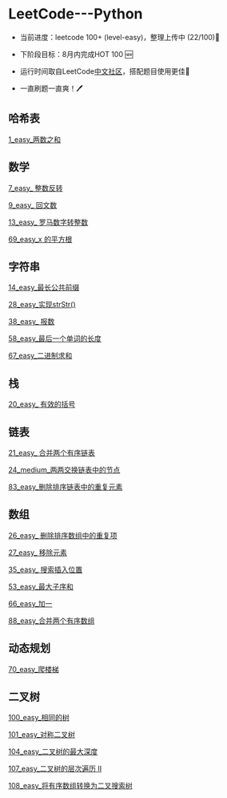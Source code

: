 LeetCode---Python
=====

* 当前进度：leetcode 100+ (level-easy)，整理上传中 (22/100)🛫

* 下阶段目标：8月内完成HOT 100 🆕 

* 运行时间取自LeetCode[中文社区](https://leetcode-cn.com/)，搭配题目使用更佳🐧

* 一直刷题一直爽！🖊 

哈希表
-----
[1_easy_两数之和](https://github.com/peterpwb/leetcode---python/blob/master/1_easy_两数之和.py)

数学
-----
[7_easy_ 整数反转](https://github.com/peterpwb/leetcode---python/blob/master/7_easy_%20整数反转.py)

[9_easy_ 回文数](https://github.com/peterpwb/leetcode---python/blob/master/9_easy_%20回文数.py)

[13_easy_ 罗马数字转整数](https://github.com/peterpwb/leetcode---python/blob/master/13_easy_%20罗马数字转整数.py)

[69_easy_x 的平方根](https://github.com/peterpwb/leetcode---python/blob/master/69_easy_x%20的平方根.py)

字符串
---
[14_easy_最长公共前缀](https://github.com/peterpwb/leetcode---python/blob/master/14_easy_最长公共前缀.py)

[28_easy_实现strStr()](https://github.com/peterpwb/leetcode---python/blob/master/28_easy_实现strStr().py)

[38_easy_ 报数](https://github.com/peterpwb/leetcode---python/blob/master/38_easy_%20报数.py)

[58_easy_最后一个单词的长度](https://github.com/peterpwb/leetcode---python/blob/master/58_easy_最后一个单词的长度.py)

[67_easy_二进制求和](https://github.com/peterpwb/leetcode---python/blob/master/67_easy_二进制求和.py)

栈
----
[20_easy_ 有效的括号](https://github.com/peterpwb/leetcode---python/blob/master/20_easy_%20有效的括号.py)

链表
----
[21_easy_ 合并两个有序链表](https://github.com/peterpwb/leetcode---python/blob/master/21_easy_%20合并两个有序链表.py)

[24_medium_两两交换链表中的节点](https://github.com/peterpwb/leetcode---python/blob/master/24_medium_两两交换链表中的节点.py)

[83_easy_删除排序链表中的重复元素](https://github.com/peterpwb/leetcode---python/blob/master/83_easy_删除排序链表中的重复元素.py)

数组
---
[26_easy_ 删除排序数组中的重复项](https://github.com/peterpwb/leetcode---python/blob/master/26_easy_%20删除排序数组中的重复项.py)

[27_easy_ 移除元素](https://github.com/peterpwb/leetcode---python/blob/master/27_easy_%20移除元素.py)

[35_easy_ 搜索插入位置](https://github.com/peterpwb/leetcode---python/blob/master/35_easy_%20搜索插入位置.py)

[53_easy_最大子序和](https://github.com/peterpwb/leetcode---python/blob/master/53_easy_最大子序和.py)

[66_easy_加一](https://github.com/peterpwb/leetcode---python/blob/master/66_easy_加一.py)

[88_easy_合并两个有序数组](https://github.com/peterpwb/leetcode---python/blob/master/88_easy_合并两个有序数组.py)

动态规划
---
[70_easy_爬楼梯](https://github.com/peterpwb/leetcode---python/blob/master/70_easy_爬楼梯.py)

二叉树
-----
[100_easy_相同的树](https://github.com/peterpwb/leetcode---python/blob/master/100_easy_相同的树.py)

[101_easy_对称二叉树](https://github.com/peterpwb/leetcode---python/blob/master/101_easy_对称二叉树.py)

[104_easy_二叉树的最大深度](https://github.com/peterpwb/leetcode---python/blob/master/104_easy_二叉树的最大深度.py)

[107_easy_二叉树的层次遍历 II](https://github.com/peterpwb/leetcode---python/blob/master/107_easy_二叉树的层次遍历%20II.py)

[108_easy_将有序数组转换为二叉搜索树](https://github.com/peterpwb/leetcode---python/blob/master/108_easy_将有序数组转换为二叉搜索树.py)


